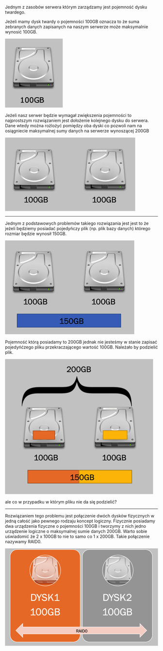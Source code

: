 Jednym z zasobów serwera którym zarządzamy jest pojemność dysku twardego. 

Jeżeli mamy dysk twardy o pojemności 100GB oznacza to że suma zebranych danych zapisanych na naszym serwerze może maksymalnie wynosić 100GB. 

![raid0](/grafiki/3_2_1_raid0_01.png)

Jeżeli nasz serwer będzie wymagał zwiększenia pojemności to najprostszym rozwiązaniem jest dołożenie kolejnego dysku do serwera. Dane wtedy można rożlożyć pomiędzy oba dyski co pozwoli nam na osiągniecie maksymalnej sumy danych na serwerze wynoszącej 200GB

![raid0](/grafiki/3_2_1_raid0_02.png)
___
Jednym z podstawowych problemów takiego rozwiązania jest jest to że jeżeli będziemy posiadać pojedyńczy plik (np. plik bazy danych) którego rozmiar będzie wynosił 150GB. 

![raid0](/grafiki/3_2_1_raid0_03.png)

Pojemność którą posiadamy to 200GB jednak nie jesteśmy w stanie zapisać pojedyńćzego pliku przekraczającego wartość 100GB. Należało by podzielić plik.

![raid0](/grafiki/3_2_1_raid0_04.png)

 ale co w przypadku w którym pliku nie da się podzielić? 
___
Rozwiązaniem tego problemu jest połączenie dwóch dysków fizycznych w jedną całość jako pewnego rodzaju koncept logiczny. Fizycznie posiadamy dwa urządzenia fizyczne o pojemności 100GB i tworzymy z nich jedno urządzenie logiczne o maksymalnej sumie danych 200GB. 
Warto sobie uświadomić że 2 x 100GB to nie to samo co 1 x 200GB. 
Takie połączenie nazywamy RAID0. 

![raid0](/grafiki/3_2_1_raid0_06.png)
